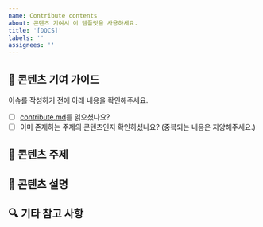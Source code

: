```yaml
---
name: Contribute contents
about: 콘텐츠 기여시 이 템플릿을 사용하세요.
title: '[DOCS]'
labels: ''
assignees: ''
---
```


## 👀 콘텐츠 기여 가이드

이슈를 작성하기 전에 아래 내용을 확인해주세요.

- [ ] [contribute.md]('https://github.com/delook-dev/delook/contribute.md')를 읽으셨나요?
- [ ] 이미 존재하는 주제의 콘텐츠인지 확인하셨나요? (중복되는 내용은 지양해주세요.)

## 📌 콘텐츠 주제

<!-- "[카테고리] 주제" 형식으로 작성해주세요.
(예: "[cs] 데이터 구조의 스택(Stack)" ) -->

## 📖 콘텐츠 설명

<!-- 콘텐츠에 대한 설명을 간결하게 적어주세요.
(예: 이 문서는 데이터 구조 중 하나인 스택(Stack)에 대해 설명합니다. ) -->

## 🔍 기타 참고 사항

<!-- 기타 전달하고 싶은 내용이 있다면 작성해주세요.  -->
